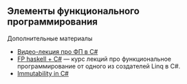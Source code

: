 ## Элементы функционального программирования

Дополнительные материалы

* [Видео-лекция про ФП в C#](https://ulearn.azurewebsites.net/Course/cs2/Probliematika_e0da880e-8afe-4f7c-a0dc-704337b535c4)
* [FP haskell + C#](https://www.youtube.com/watch?v=UIUlFQH4Cvo&list=PLTA0Ta9Qyspa5Nayx0VCHj5AHQJqp1clD) — курс лекций про функциональное программирование от одного из создателей Linq в C#.
* [Immutability in C#](http://weblogs.asp.net/bleroy/immutability-in-c)

